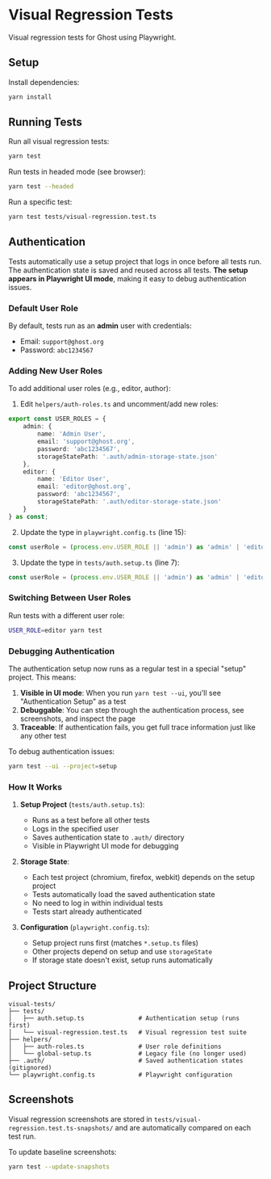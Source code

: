 # Visual Regression Tests

Visual regression tests for Ghost using Playwright.

## Setup

Install dependencies:
```bash
yarn install
```

## Running Tests

Run all visual regression tests:
```bash
yarn test
```

Run tests in headed mode (see browser):
```bash
yarn test --headed
```

Run a specific test:
```bash
yarn test tests/visual-regression.test.ts
```

## Authentication

Tests automatically use a setup project that logs in once before all tests run. The authentication state is saved and reused across all tests. **The setup appears in Playwright UI mode**, making it easy to debug authentication issues.

### Default User Role

By default, tests run as an **admin** user with credentials:
- Email: `support@ghost.org`
- Password: `abc1234567`

### Adding New User Roles

To add additional user roles (e.g., editor, author):

1. Edit `helpers/auth-roles.ts` and uncomment/add new roles:

```typescript
export const USER_ROLES = {
    admin: {
        name: 'Admin User',
        email: 'support@ghost.org',
        password: 'abc1234567',
        storageStatePath: '.auth/admin-storage-state.json'
    },
    editor: {
        name: 'Editor User',
        email: 'editor@ghost.org',
        password: 'abc1234567',
        storageStatePath: '.auth/editor-storage-state.json'
    }
} as const;
```

2. Update the type in `playwright.config.ts` (line 15):
```typescript
const userRole = (process.env.USER_ROLE || 'admin') as 'admin' | 'editor';
```

3. Update the type in `tests/auth.setup.ts` (line 7):
```typescript
const userRole = (process.env.USER_ROLE || 'admin') as 'admin' | 'editor';
```

### Switching Between User Roles

Run tests with a different user role:
```bash
USER_ROLE=editor yarn test
```

### Debugging Authentication

The authentication setup now runs as a regular test in a special "setup" project. This means:

1. **Visible in UI mode**: When you run `yarn test --ui`, you'll see "Authentication Setup" as a test
2. **Debuggable**: You can step through the authentication process, see screenshots, and inspect the page
3. **Traceable**: If authentication fails, you get full trace information just like any other test

To debug authentication issues:
```bash
yarn test --ui --project=setup
```

### How It Works

1. **Setup Project** (`tests/auth.setup.ts`):
   - Runs as a test before all other tests
   - Logs in the specified user
   - Saves authentication state to `.auth/` directory
   - Visible in Playwright UI mode for debugging

2. **Storage State**:
   - Each test project (chromium, firefox, webkit) depends on the setup project
   - Tests automatically load the saved authentication state
   - No need to log in within individual tests
   - Tests start already authenticated

3. **Configuration** (`playwright.config.ts`):
   - Setup project runs first (matches `*.setup.ts` files)
   - Other projects depend on setup and use `storageState`
   - If storage state doesn't exist, setup runs automatically

## Project Structure

```
visual-tests/
├── tests/
│   ├── auth.setup.ts               # Authentication setup (runs first)
│   └── visual-regression.test.ts   # Visual regression test suite
├── helpers/
│   ├── auth-roles.ts               # User role definitions
│   └── global-setup.ts             # Legacy file (no longer used)
├── .auth/                          # Saved authentication states (gitignored)
└── playwright.config.ts            # Playwright configuration
```

## Screenshots

Visual regression screenshots are stored in `tests/visual-regression.test.ts-snapshots/` and are automatically compared on each test run.

To update baseline screenshots:
```bash
yarn test --update-snapshots
```
